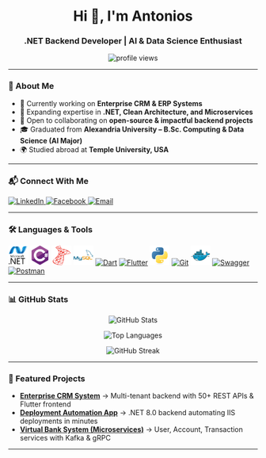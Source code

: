 <h1 align="center">Hi 👋, I'm Antonios</h1>
<h3 align="center">.NET Backend Developer | AI & Data Science Enthusiast</h3>

<p align="center">
  <img src="https://komarev.com/ghpvc/?username=antoniostech&label=Profile%20Views&color=0e75b6&style=flat" alt="profile views" />
</p>

---

### 🚀 About Me  
- 🔭 Currently working on **Enterprise CRM & ERP Systems**  
- 🌱 Expanding expertise in **.NET, Clean Architecture, and Microservices**  
- 👯 Open to collaborating on **open-source & impactful backend projects**  
- 🎓 Graduated from **Alexandria University – B.Sc. Computing & Data Science (AI Major)**  
- 🌍 Studied abroad at **Temple University, USA**  

---

### 📬 Connect With Me  
<p align="left">
  <a href="https://linkedin.com/in/antonyos" target="_blank">
    <img src="https://raw.githubusercontent.com/rahuldkjain/github-profile-readme-generator/master/src/images/icons/Social/linked-in-alt.svg" alt="LinkedIn" height="30" width="40" />
  </a>
  <a href="https://fb.com/t00nyg" target="_blank">
    <img src="https://raw.githubusercontent.com/rahuldkjain/github-profile-readme-generator/master/src/images/icons/Social/facebook.svg" alt="Facebook" height="30" width="40" />
  </a>
  <a href="mailto:Antonios.Gergges@gmail.com" target="_blank">
    <img src="https://upload.wikimedia.org/wikipedia/commons/4/4e/Mail_%28iOS%29.svg" alt="Email" height="30" width="40" />
  </a>
</p>

---

### 🛠️ Languages & Tools  
<p align="left">
  <a href="https://dotnet.microsoft.com/" target="_blank"><img src="https://raw.githubusercontent.com/devicons/devicon/master/icons/dot-net/dot-net-original-wordmark.svg" alt=".NET" width="40" height="40"/></a>
  <a href="https://learn.microsoft.com/en-us/dotnet/csharp/" target="_blank"><img src="https://raw.githubusercontent.com/devicons/devicon/master/icons/csharp/csharp-original.svg" alt="C#" width="40" height="40"/></a>
  <a href="https://www.microsoft.com/sql-server" target="_blank"><img src="https://raw.githubusercontent.com/devicons/devicon/master/icons/microsoftsqlserver/microsoftsqlserver-plain.svg" alt="SQL Server" width="40" height="40"/></a>
  <a href="https://www.mysql.com/" target="_blank"><img src="https://raw.githubusercontent.com/devicons/devicon/master/icons/mysql/mysql-original-wordmark.svg" alt="MySQL" width="40" height="40"/></a>
  <a href="https://dart.dev/" target="_blank"><img src="https://www.vectorlogo.zone/logos/dartlang/dartlang-icon.svg" alt="Dart" width="40" height="40"/></a>
  <a href="https://flutter.dev/" target="_blank"><img src="https://www.vectorlogo.zone/logos/flutterio/flutterio-icon.svg" alt="Flutter" width="40" height="40"/></a>
  <a href="https://www.python.org/" target="_blank"><img src="https://raw.githubusercontent.com/devicons/devicon/master/icons/python/python-original.svg" alt="Python" width="40" height="40"/></a>
  <a href="https://git-scm.com/" target="_blank"><img src="https://www.vectorlogo.zone/logos/git-scm/git-scm-icon.svg" alt="Git" width="40" height="40"/></a>
  <a href="https://www.docker.com/" target="_blank"><img src="https://raw.githubusercontent.com/devicons/devicon/master/icons/docker/docker-original.svg" alt="Docker" width="40" height="40"/></a>
  <a href="https://swagger.io/" target="_blank"><img src="https://static1.smartbear.co/swagger/media/assets/images/swagger_logo.svg" alt="Swagger" width="40" height="40"/></a>
  <a href="https://postman.com/" target="_blank"><img src="https://www.vectorlogo.zone/logos/getpostman/getpostman-icon.svg" alt="Postman" width="40" height="40"/></a>
</p>

---

### 📊 GitHub Stats  
<p align="center">
  <img src="https://github-readme-stats.vercel.app/api?username=antoniostech&show_icons=true&theme=default&hide_border=true" alt="GitHub Stats" />
</p>

<p align="center">
  <img src="https://github-readme-stats.vercel.app/api/top-langs/?username=antoniostech&layout=compact&theme=default&hide_border=true" alt="Top Languages" />
</p>

<p align="center">
  <img src="https://github-readme-streak-stats.herokuapp.com/?user=antoniostech&theme=default&hide_border=true" alt="GitHub Streak" />
</p>

---

### 🌟 Featured Projects  
- [**Enterprise CRM System**](#) → Multi-tenant backend with 50+ REST APIs & Flutter frontend  
- [**Deployment Automation App**](#) → .NET 8.0 backend automating IIS deployments in minutes  
- [**Virtual Bank System (Microservices)**](#) → User, Account, Transaction services with Kafka & gRPC  

---
